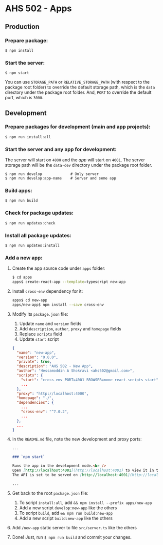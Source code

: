 # AHS 502 - Apps

## Production

### Prepare package:

    $ npm install

### Start the server:

    $ npm start

You can use `STORAGE_PATH` or `RELATIVE_STORAGE_PATH` (with respect to the package root folder) to override the default storage path, which is the `data` directory under the package root folder.
And, `PORT` to override the default port, which is `3000`.

## Development

### Prepare packages for development (main and app projects):

    $ npm run install:all

### Start the server and any app for development:

The server will start on `4000` and the _app_ will start on `4001`. The server storage path will be the `data-dev` directory under the package root folder.

    $ npm run develop             # Only server
    $ npm run develop:app-name    # Server and some app

### Build apps:

    $ npm run build

### Check for package updates:

    $ npm run updates:check

### Install all package updates:

    $ npm run updates:install

### Add a new app:

1. Create the app source code under `apps` folder:

   ```bash
   $ cd apps
   apps$ create-react-app --template=typescript new-app
   ```

1. Install `cross-env` dependency for it:

   ```bash
   apps$ cd new-app
   apps/new-app$ npm install --save cross-env
   ```

1. Modify its `package.json` file:

   1. Update `name` and `version` fields
   1. Add `description`, `auther`, `proxy` and `homepage` fields
   1. Replace `scripts` field
   1. Update `start` script

   ```json
   {
     "name": "new-app",
     "version": "0.0.0",
     "private": true,
     "description": "AHS 502 - New App",
     "author": "Hessamoddin A Shokravi <ahs502@gmail.com>",
     "scripts": {
       "start": "cross-env PORT=4001 BROWSER=none react-scripts start",
       ...
     },
     "proxy": "http://localhost:4000",
     "homepage": "./",
     "dependencies": {
       ...
       "cross-env": "^7.0.2",
       ...
     },
     ...
   }
   ```

1. In the `README.md` file, note the new development and proxy ports:

   ```markdown
   ...

   ### `npm start`

   Runs the app in the development mode.<br />
   Open [http://localhost:4001](http://localhost:4001) to view it in the browser.
   The API is set to be served on [http://localhost:4001](http://localhost:4000).

   ...
   ```

1. Get back to the root `package.json` file:

   1. To script `install:all`, add `&& npm install --prefix apps/new-app`
   1. Add a new script `develop:new-app` like the others
   1. To script `build`, add `&& npm run build:new-app`
   1. Add a new script `build:new-app` like the others

1. Add `/new-app` static server to file `src/server.ts` like the others

1. Done! Just, run `$ npm run build` and commit your changes.
